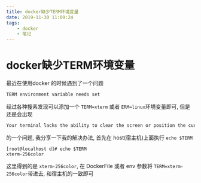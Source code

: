 ```yaml
---
title: docker缺少TERM环境变量
date: 2019-11-30 11:09:24
tags:
	- docker
	- 笔记
---
```


# docker缺少TERM环境变量

最近在使用docker 的时候遇到了一个问题

```sh
TERM environment variable needs set
```

经过各种搜素发现可以添加一个 ``TERM=xterm`` 或者 `ERM=linux`环境变量即可, 但是还是会出现

```sh
Your terminal lacks the ability to clear the screen or position the cursor.
```

的一个问题, 我分享一下我的解决办法, 首先在 host(宿主机)上面执行 `echo $TERM`

```
[root@localhost d]# echo $TERM
xterm-256color
```

这里得到的是 `xterm-256color`, 在 DockerFile 或者 env 参数将  `TERM=xterm-256color`带进去, 和宿主机的一致即可



<!--more-->

